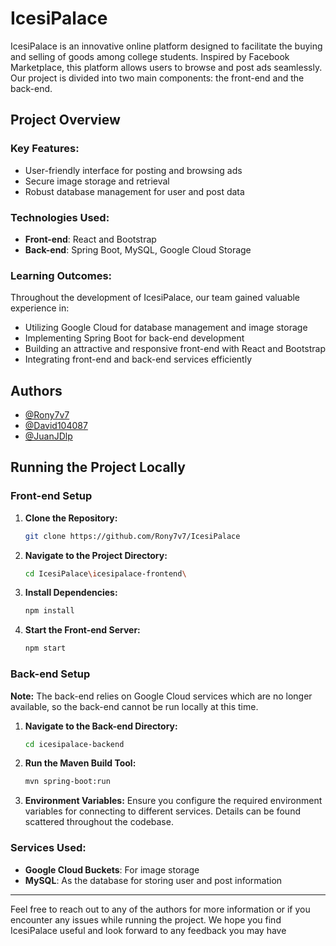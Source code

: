 # IcesiPalace

IcesiPalace is an innovative online platform designed to facilitate the buying and selling of goods among college students. Inspired by Facebook Marketplace, this platform allows users to browse and post ads seamlessly. Our project is divided into two main components: the front-end and the back-end.

## Project Overview

### Key Features:
- User-friendly interface for posting and browsing ads
- Secure image storage and retrieval
- Robust database management for user and post data

### Technologies Used:
- **Front-end**: React and Bootstrap
- **Back-end**: Spring Boot, MySQL, Google Cloud Storage

### Learning Outcomes:
Throughout the development of IcesiPalace, our team gained valuable experience in:
- Utilizing Google Cloud for database management and image storage
- Implementing Spring Boot for back-end development
- Building an attractive and responsive front-end with React and Bootstrap
- Integrating front-end and back-end services efficiently

## Authors

- [@Rony7v7](https://www.github.com/Rony7v7)
- [@David104087](https://www.github.com/David104087)
- [@JuanJDlp](https://www.github.com/JuanJDlp)

## Running the Project Locally

### Front-end Setup

1. **Clone the Repository:**

    ```bash
    git clone https://github.com/Rony7v7/IcesiPalace
    ```

2. **Navigate to the Project Directory:**

    ```bash
    cd IcesiPalace\icesipalace-frontend\
    ```

3. **Install Dependencies:**

    ```bash
    npm install
    ```

4. **Start the Front-end Server:**

    ```bash
    npm start
    ```

### Back-end Setup

**Note:** The back-end relies on Google Cloud services which are no longer available, so the back-end cannot be run locally at this time.

1. **Navigate to the Back-end Directory:**

    ```bash
    cd icesipalace-backend
    ```

2. **Run the Maven Build Tool:**

    ```bash
    mvn spring-boot:run
    ```

3. **Environment Variables:**
    Ensure you configure the required environment variables for connecting to different services. Details can be found scattered throughout the codebase.

### Services Used:
- **Google Cloud Buckets**: For image storage
- **MySQL**: As the database for storing user and post information

---

Feel free to reach out to any of the authors for more information or if you encounter any issues while running the project. We hope you find IcesiPalace useful and look forward to any feedback you may have

